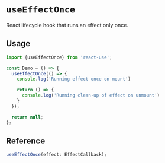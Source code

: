 # `useEffectOnce`

React lifecycle hook that runs an effect only once.

## Usage

```jsx
import {useEffectOnce} from 'react-use';

const Demo = () => {
  useEffectOnce(() => {
    console.log('Running effect once on mount')

    return () => {
      console.log('Running clean-up of effect on unmount')
    }
  });

  return null;
};
```

## Reference

```js
useEffectOnce(effect: EffectCallback);
```
